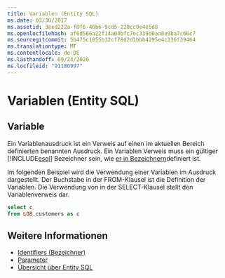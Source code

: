 ```yaml
---
title: Variablen (Entity SQL)
ms.date: 03/30/2017
ms.assetid: 3eed222a-f8f6-46b6-9cd5-220cc0e4e5d8
ms.openlocfilehash: af6d586a22f14a04bfc7ec339d0aa8e9ba7c66c7
ms.sourcegitcommit: 5b475c1855b32cf78d2d1bbb4295e4c236f39464
ms.translationtype: MT
ms.contentlocale: de-DE
ms.lasthandoff: 09/24/2020
ms.locfileid: "91180997"
---
```

# <a name="variables-entity-sql"></a>Variablen (Entity SQL)

## <a name="variable"></a>Variable  

 Ein Variablenausdruck ist ein Verweis auf einen im aktuellen Bereich definierten benannten Ausdruck. Ein Variablen Verweis muss ein gültiger [!INCLUDE[esql](../../../../../../includes/esql-md.md)] Bezeichner sein, wie [er in Bezeichnern](identifiers-entity-sql.md)definiert ist.  
  
 Im folgenden Beispiel wird die Verwendung einer Variablen im Ausdruck dargestellt. Der Buchstabe  in der FROM-Klausel ist die Definition der Variablen. Die Verwendung von  in der SELECT-Klausel stellt den Variablenverweis dar.  
  
```sql  
select c
from LOB.customers as c  
```  
  
## <a name="see-also"></a>Weitere Informationen

- [Identifiers (Bezeichner)](identifiers-entity-sql.md)
- [Parameter](parameters-entity-sql.md)
- [Übersicht über Entity SQL](entity-sql-overview.md)
